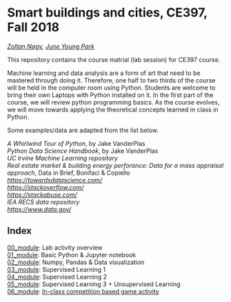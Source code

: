 # Smart buildings and cities, CE397, Fall 2018

*[Zoltan Nagy](https://nagy.caee.utexas.edu/team/prof-zoltan-nagy-phd/), [June Young Park](http://sites.utexas.edu/juneyoungpark/)*

This repository contains the course matrial (lab session) for CE397 course. 

Machine learning and data analysis are a form of art that need to be mastered through doing it. Therefore, one half to two thirds of the course will be held in the computer room using Python. Students are welcome to bring their own Laptops with Python installed on it. In the first part of the course, we will review python programming basics. As the course evolves, we will move towards applying the theoretical concepts learned in class in Python.

Some examples/data are adapted from the list below.
 
*A Whirlwind Tour of Python*, by Jake VanderPlas\
*Python Data Science Handbook*, by Jake VanderPlas\
*UC Irvine Machine Learning repository*\
*Real estate market & building energy perforance: Data for a mass appraisal approach*, Data in Brief, Bonifaci & Copiello\
*https://towardsdatascience.com/* \
*https://stackoverflow.com/* \
*https://stackabuse.com/* \
*IEA RECS data repository* \
*https://www.data.gov/*

## Index
[00_module](00_overview.ipynb): Lab activity overview\
[01_module](01_module.ipynb): Basic Python & Jupyter notebook\
[02_module](02_module.ipynb): Numpy, Pandas & Data visualization\
[03_module](03_module.ipynb): Supervised Learning 1\
[04_module](04_module.ipynb): Supervised Learning 2\
[05_module](05_module.ipynb): Supervised Learning 3 + Unsupervised Learning\
[06_module](06_Module.ipynb): [In-class competition based game activity](in_class_act.pdf)
